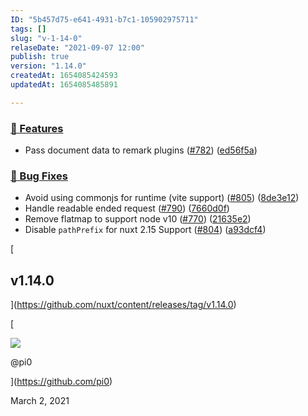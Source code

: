 ```yaml
---
ID: "5b457d75-e641-4931-b7c1-105902975711"
tags: []
slug: "v-1-14-0"
relaseDate: "2021-09-07 12:00"
publish: true
version: "1.14.0"
createdAt: 1654085424593
updatedAt: 1654085485891

---
```

### [🚀 Features](/changelog/#-features)

*   Pass document data to remark plugins ([#782](https://github.com/nuxt/content/issues/782)) ([ed56f5a](https://github.com/nuxt/content/commit/ed56f5a4c8cf5fc8b6fb7711b769b882fd73bee1))

### [🐛 Bug Fixes](/changelog/#-bug-fixes)

*   Avoid using commonjs for runtime (vite support) ([#805](https://github.com/nuxt/content/issues/805)) ([8de3e12](https://github.com/nuxt/content/commit/8de3e12759c37f6ff74d52c6174e8d099742e833))
*   Handle readable ended request ([#790](https://github.com/nuxt/content/issues/790)) ([7660d0f](https://github.com/nuxt/content/commit/7660d0fff4ef66c04ef20256251f94eb4457734b))
*   Remove flatmap to support node v10 ([#770](https://github.com/nuxt/content/issues/770)) ([21635e2](https://github.com/nuxt/content/commit/21635e2488c9edb899ab3dbffbcc93e6dd9a3b82))
*   Disable `pathPrefix` for nuxt 2.15 Support ([#804](https://github.com/nuxt/content/issues/804)) ([a93dcf4](https://github.com/nuxt/content/commit/a93dcf448355e90df4cf2a6f1f3a4977e2b786d8))

[

v1.14.0
-------

](https://github.com/nuxt/content/releases/tag/v1.14.0)

[

![](https://avatars.githubusercontent.com/u/5158436?v=4)

@pi0

](https://github.com/pi0)

March 2, 2021